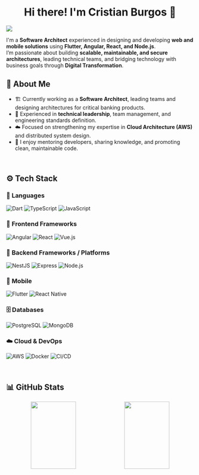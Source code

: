<div align="center">
  <h1 align="center">Hi there! I'm Cristian Burgos 👋</h1>
</div>
<img src="https://iili.io/KklpFwl.png">

I'm a **Software Architect** experienced in designing and developing **web and mobile solutions** using **Flutter, Angular, React, and Node.js**.  
I’m passionate about building **scalable, maintainable, and secure architectures**, leading technical teams, and bridging technology with business goals through **Digital Transformation**.

## 🧠 About Me

- 🏗️ Currently working as a **Software Architect**, leading teams and designing architectures for critical banking products.  
- 👥 Experienced in **technical leadership**, team management, and engineering standards definition.  
- ☁️ Focused on strengthening my expertise in **Cloud Architecture (AWS)** and distributed system design.  
- 💬 I enjoy mentoring developers, sharing knowledge, and promoting clean, maintainable code.

<br>

## ⚙️ Tech Stack

### 🧾 **Languages**
![Dart](https://img.shields.io/badge/Dart-0175C2?style=for-the-badge&logo=dart&logoColor=white)
![TypeScript](https://img.shields.io/badge/TypeScript-3178C6?style=for-the-badge&logo=typescript&logoColor=white)
![JavaScript](https://img.shields.io/badge/JavaScript-F7DF1E?style=for-the-badge&logo=javascript&logoColor=black)

### 🎨 **Frontend Frameworks**
![Angular](https://img.shields.io/badge/Angular-DD0031?style=for-the-badge&logo=angular&logoColor=white)
![React](https://img.shields.io/badge/React-20232A?style=for-the-badge&logo=react&logoColor=61DAFB)
![Vue.js](https://img.shields.io/badge/Vue.js-4FC08D?style=for-the-badge&logo=vue.js&logoColor=white)

### 🧩 **Backend Frameworks / Platforms**
![NestJS](https://img.shields.io/badge/NestJS-E0234E?style=for-the-badge&logo=nestjs&logoColor=white)
![Express](https://img.shields.io/badge/Express-000000?style=for-the-badge&logo=express&logoColor=white)
![Node.js](https://img.shields.io/badge/Node.js-339933?style=for-the-badge&logo=node.js&logoColor=white)

### 📱 **Mobile**
![Flutter](https://img.shields.io/badge/Flutter-02569B?style=for-the-badge&logo=flutter&logoColor=white)
![React Native](https://img.shields.io/badge/React_Native-20232A?style=for-the-badge&logo=react&logoColor=61DAFB)

### 🗄️ **Databases**
![PostgreSQL](https://img.shields.io/badge/PostgreSQL-336791?style=for-the-badge&logo=postgresql&logoColor=white)
![MongoDB](https://img.shields.io/badge/MongoDB-47A248?style=for-the-badge&logo=mongodb&logoColor=white)

### ☁️ **Cloud & DevOps**
![AWS](https://img.shields.io/badge/AWS-FF9900?style=for-the-badge&logo=amazon-aws&logoColor=white)
![Docker](https://img.shields.io/badge/Docker-2496ED?style=for-the-badge&logo=docker&logoColor=white)
![CI/CD](https://img.shields.io/badge/CI/CD-2088FF?style=for-the-badge&logo=githubactions&logoColor=white)

<br>

## 📊 GitHub Stats
<p align="center">
  <img align="top" width="49%" height="180" src="https://github-readme-stats-eight-theta.vercel.app/api?username=Hanabi96&show_icons=true&theme=algolia&include_all_commits=true&count_private=true"/>
  <img align="top" width="49%" height="180" src="https://github-readme-stats-eight-theta.vercel.app/api/top-langs/?username=Hanabi96&layout=compact&langs_count=8&theme=algolia"/>
</p>
